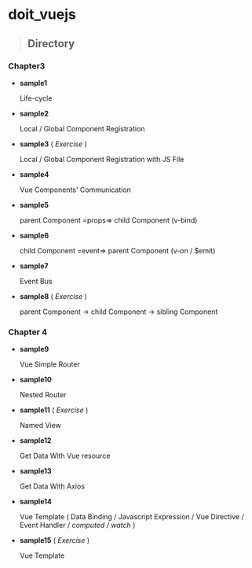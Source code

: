 # doit_vuejs


> ## Directory
### Chapter3
 - **sample1**
    
    Life-cycle

 - **sample2**
    
    Local / Global Component Registration
- **sample3** ( *Exercise* )

    Local / Global Component Registration with JS File
- **sample4**

    Vue Components' Communication
- **sample5**

    parent Component =props=> child Component (v-bind)
- **sample6**

    child Component =event=> parent Component (v-on / $emit)

- **sample7**

    Event Bus
- **sample8** ( *Exercise* )

    parent Component -> child Component -> sibling Component

### Chapter 4
- **sample9**

    Vue Simple Router
- **sample10**

    Nested Router
- **sample11** ( *Exercise* )

    Named View
- **sample12**

    Get Data With Vue resource
- **sample13**

    Get Data With Axios
- **sample14**

    Vue Template ( Data Binding / Javascript Expression / Vue Directive / Event Handler / *computed / watch* )
- **sample15** ( *Exercise* )

    Vue Template